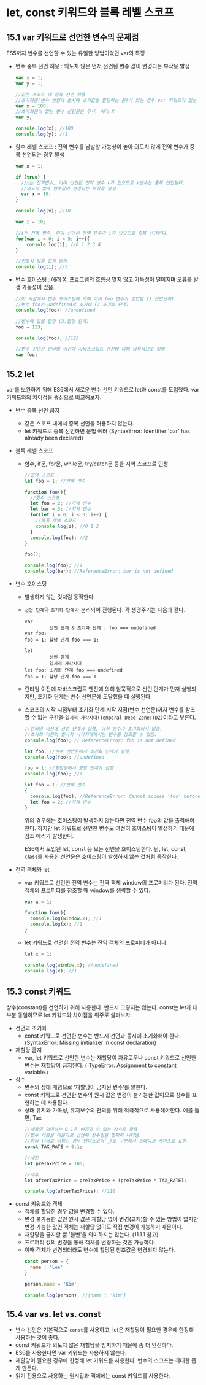 # let, const 키워드와 블록 레벨 스코프

## 15.1 var 키워드로 선언한 변수의 문제점

ES5까지 변수를 선언할 수 있는 유일한 방법이었던 var의 특징
- 변수 중복 선언 허용 : 의도치 않은 먼저 선언된 변수 값이 변경되는 부작용 발생

  ```js
  var x = 1;
  var y = 1;

  //같은 스코프 내 중복 선언 허용
  //초기화문(변수 선언과 동시에 초기갑을 할당하는 문)이 있는 경우 var 키워드가 없는 것처럼 동작
  var x = 100;
  //초기화문이 없는 변수 선언문은 무시, 에러 X
  var y;

  console.log(x); //100
  console.log(y); //1
  ```
- 함수 레벨 스코프 : 전역 변수를 남발할 가능성이 높아 의도치 않게 전역 변수가 중복 선언되는 경우 발생
  ```js
  var x = 1;

  if (true) {
    //x는 전역변수, 이미 선언된 전역 변수 x가 있으므로 x변수는 중복 선언된다.
    //의도치 않게 변수값이 변경되는 부작용 발생
    var x = 10;
  }

  console.log(x); //10
  ```
  ```js
  var i = 10;

  //i는 전역 변수, 이미 선언된 전역 변수가 i가 있으므로 중복 선언된다.
  for(var i = 0; i < 5; i++){
      console.log(i); //0 1 2 3 4 
  }

  //의도치 않은 값의 변경
  console.log(i); //5
  ```
- 변수 호이스팅 : 에러 X, 프로그램의 흐름상 맞지 않고 가독성이 떨어지며 오류를 발생 가능성이 있음.
  ```js
  //이 시점에서 변수 호이스팅에 의해 이미 foo 변수가 성언됨 (1.선언단계)
  //변수 foo는 undefined로 초기화 (2.초기화 단계) 
  console.log(foo); //undefined

  //변수에 값을 할당 (3.할당 단계)
  foo = 123;

  console.log(foo); //123

  //변수 선언은 런타임 이전에 자바스크립트 엔진에 의해 암묵적으로 실행
  var foo;
  ```

## 15.2 let 

var를 보완하기 위해 ES6에서 새로운 변수 선언 키워드로 let과 const를 도입했다. var 키워드와의 차이점을 중심으로 비교해보자.

- 변수 중복 선언 금지
  - 같은 스코프 내에서 중복 선언을 허용하지 않는다.
  - let 키워드로 중복 선언하면 문법 에러 (SyntaxError: Identifier 'bar' has already been declared)
- 블록 레벨 스코프
  - 함수, if문, for문, while문, try/catch문 등을 지역 스코프로 인정
    ```js
    //전역 스코프
    let foo = 1; //전역 변수

    function foo(){ 
      //함수 스코프
      let foo = 2; //지역 변수
      let bar = 3; //지역 변수
      for(let i = 0; i < 3; i++) {
        //블록 레벨 스코프
        console.log(i); //0 1 2
      }
      console.log(foo); //2
    }

    foo();

    console.log(foo); //1
    console.log(bar); //ReferenceError: bar is not defined
    ```
- 변수 호이스팅
  - 발생하지 않는 것처럼 동작한다.
  - `선언 단계`와 `초기화 단계`가 분리되어 진행된다. 각 생명주기는 다음과 같다.
    ```
    var
             선언 단계 & 초기화 단계 : foo === undefined
    var foo;
    foo = 1; 할당 단계 foo === 1; 

    let
             선언 단계
             일시적 사각지대
    let foo; 초기화 단계 foo === undefined
    foo = 1; 할당 단계 foo === 1
    ```
  - 런타임 이전에 자바스크립트 엔진에 의해 암묵적으로 선언 단계가 먼저 실행되지만, 초기화 단계는 변수 선언문에 도달했을 때 실행된다.
  - 스코프의 시작 시점부터 초기화 단계 시작 지점(변수 선언문)까지 변수를 참조할 수 없는 구간을 `일시적 사각지대(Temporal Deed Zone:TDZ)`이라고 부른다.
    ```js
    //런타임 이전에 선언 단계가 실행, 아직 변수가 초기화되지 않음.
    //초기화 이전의 일시적 사각지대에서는 변수를 참조할 수 없음.
    console.log(foo); // ReferenceError: foo is not defined

    let foo; //변수 선언문에서 초기화 단계가 실행
    console.log(foo); //undefined

    foo = 1; //할당문에서 할당 단계가 실행
    console.log(foo); //1
    ```
    
    ```js
    let foo = 1; //전역 변수
    {
      console.log(foo); //ReferenceError: Cannot access 'foo' before initialization
      let foo = 2; //지역 변수
    }
    ```
    위의 경우에는 호이스팅이 발생하지 않는다면 전역 변수 foo의 값을 출력해야 한다. 하지만 let 키워드로 선언한 변수도 여전히 호이스팅이 발생하기 때문에 참조 에러가 발생한다.

    ES6에서 도입된 let, const 등 모든 선언을 호이스팅한다. 단, let, const, class를 사용한 선언문은 호이스팅이 발생하지 않는 것처럼 동작한다.

- 전역 객체와 let
  - var 키워드로 선언한 전역 변수는 전역 객체 window의 프로퍼티가 된다. 전역 객체의 프로퍼티를 참조할 때 window를 생략할 수 있다.
    ```js
    var x = 1;
    
    function foo(){
      console.log(window.x); //1
      console.log(x); //1
    }
    ```
  - let 키워드로 선언한 전역 변수는 전역 객체의 프로퍼티가 아니다. 
    ```js
    let x = 1;
    
    console.log(window.x); //undefined
    console.log(x); //1
    ```

## 15.3 const 키워드

상수(constant)를 선언하기 위해 사용한다. 반드시 그렇지는 않는다. const는 let과 대부분 동일하므로 let 키워드와 차이점을 위주로 살펴보자.

- 선언과 초기화
  - const 키워드로 선언한 변수는 반드시 선언과 동시에 초기화해야 한다. (SyntaxError: Missing initializer in const declaration)
- 재할당 금지
  - var, let 키워드로 선언한 변수는 재할당이 자유로우나 const 키워드로 선언한 변수는 재할당이 금지된다. ( TypeError: Assignment to constant variable.)
- 상수
  - 변수의 상대 개념으로 '재할당이 금지된 변수'를 말한다.
  - const 키워드로 선언한 변수의 원시 값은 변경이 불가능한 값이므로 상수를 표현하는 데 사용된다.
  - 상태 유지와 가독성, 유지보수의 편의를 위해 적극적으로 사용해야한다. 예를 들면, Tax
      ```js
      //세율의 의미하는 0.1은 변경할 수 없는 상수로 활용
      //변수 이름을 대문자로 선언해 상수임을 명확히 나타냄.
      //여러 단어로 이뤄진 경우 언더스코어(_)로 구분해서 스네이크 케이스로 표현
      const TAX_RATE = 0.1;

      //세전
      let preTaxPrice = 100;

      //세후
      let afterTaxPrice = preTaxPrice + (preTaxPrice * TAX_RATE);

      console.log(afterTaxPrice); //110
      ```
- const 키워드와 객체
  - 객체를 할당한 경우 값을 변경할 수 있다.
  - 변경 불가능한 값인 원시 값은 재할당 없이 변경(교체)할 수 있는 방법이 없지만 변경 가능한 값인 객체는 재할당 없이도 직접 변경이 가능하기 때문이다.
  - 재할당을 금지할 뿐 '불변'을 의미하지는 않는다. (11.1.1 참고)
  - 프로퍼티 값의 변경을 통해 객체를 변경하는 것은 가능하다.
  - 이때 객체가 변경되더라도 변수에 할당된 참조값은 변경되지 않는다.
      ```js
      const person = {
        name : 'Lee'
      }

      person.name = 'Kim';

      console.log(person); //{name : 'kim'} 
      ```

## 15.4 var vs. let vs. const
- 변수 선언은 기본적으로 `const`를 사용하고, let은 재할당이 필요한 경우에 한정해 사용하는 것이 좋다.
- const 키워드가 의도치 않은 재할당을 방지하기 때문에 좀 더 안전하다.
- ES6를 사용한다면 var 키워드는 사용하지 않는다.
- 재할당이 필요한 경우에 한정해 let 키워드를 사용한다. 변수의 스코프는 최대한 좁게 만든다.
- 읽기 전용으로 사용하는 원시갑과 객체에는 const 키워드를 사용한다.